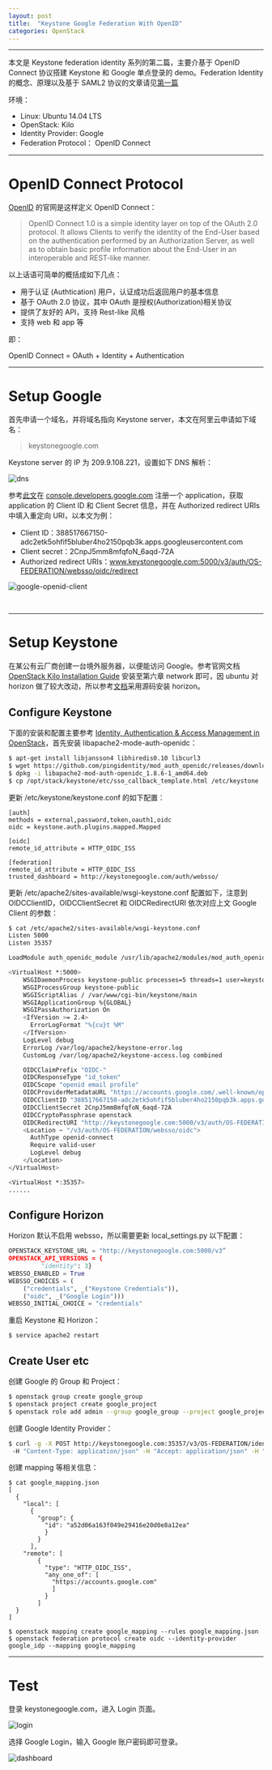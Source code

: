 ```yaml
---
layout: post
title:  "Keystone Google Federation With OpenID"
categories: OpenStack
---
```


---------------

本文是 Keystone federation identity 系列的第二篇，主要介基于 OpenID Connect 协议搭建 Keystone 和 Google 单点登录的 demo。Federation Identity 的概念、原理以及基于 SAML2 协议的文章请见[第一篇](http://wsfdl.com/openstack/2016/01/14/Keystone-Federation-Identity-with-SAML2.html)

环境：

- Linux: Ubuntu 14.04 LTS
- OpenStack: Kilo
- Identity Provider: Google
- Federation Protocol： OpenID Connect

-------

# OpenID Connect Protocol

[OpenID](http://openid.net/connect/) 的官网是这样定义 OpenID Connect：

> OpenID Connect 1.0 is a simple identity layer on top of the OAuth 2.0 protocol. It allows Clients to verify the identity of the End-User based on the authentication performed by an Authorization Server, as well as to obtain basic profile information about the End-User in an interoperable and REST-like manner.

以上话语可简单的概括成如下几点：

- 用于认证 (Authtication) 用户，认证成功后返回用户的基本信息
- 基于 OAuth 2.0 协议，其中 OAuth 是授权(Authorization)相关协议
- 提供了友好的 API，支持 Rest-like 风格
- 支持 web 和 app 等

即：

OpenID Connect = OAuth + Identity + Authentication 

-------

# Setup Google

首先申请一个域名，并将域名指向 Keystone server，本文在阿里云申请如下域名：

> keystonegoogle.com

Keystone server 的 IP 为 209.9.108.221，设置如下 DNS 解析：

![dns](http://7xp2eu.com1.z0.glb.clouddn.com/keystonegoogledns.png?imageView2/1/w/360/h/80/q/100)

参考[此文](https://www.youtube.com/watch?v=Rfxy0FKOfgw)在 [console.developers.google.com](https://console.developers.google.com/) 注册一个 application，获取 application 的 Client ID 和 Client Secret 信息，并在 Authorized redirect URIs 中填入重定向 URI，以本文为例：

- Client ID：388517667150-adc2etk5ohfif5bluber4ho2150pqb3k.apps.googleusercontent.com
- Client secret：2CnpJ5mm8mfqfoN_6aqd-72A
- Authorized redirect URIs：www.keystonegoogle.com:5000/v3/auth/OS-FEDERATION/websso/oidc/redirect

![google-openid-client](http://7xp2eu.com1.z0.glb.clouddn.com/googleclientsetup.png)

&nbsp;&nbsp;&nbsp;&nbsp;&nbsp;&nbsp;
&nbsp;&nbsp;&nbsp;&nbsp;&nbsp;&nbsp;

-------

# Setup Keystone

在某公有云厂商创建一台境外服务器，以便能访问 Google。参考官网文档 [OpenStack Kilo Installation Guide](http://docs.openstack.org/kilo/install-guide/install/apt/content/) 安装至第六章 network 即可，因 ubuntu 对 horizon 做了较大改动，所以参考[文档](http://docs.openstack.org/developer/horizon/topics/install.html)采用源码安装 horizon。

## Configure Keystone

下面的安装和配置主要参考 [Identity, Authentication & Access Management in OpenStack](http://shop.oreilly.com/product/0636920045960.do)，首先安装 libapache2-mode-auth-openidc：

~~~ bash
$ apt-get install libjansson4 libhiredis0.10 libcurl3
$ wget https://github.com/pingidentity/mod_auth_openidc/releases/download/v1.8.6/libapache2-mod-auth-openidc_1.8.6-1_amd64.deb
$ dpkg -i libapache2-mod-auth-openidc_1.8.6-1_amd64.deb
$ cp /opt/stack/keystone/etc/sso_callback_template.html /etc/keystone
~~~

更新 /etc/keystone/keystone.conf 的如下配置：

~~~
[auth]
methods = external,password,token,oauth1,oidc
oidc = keystone.auth.plugins.mapped.Mapped

[oidc]
remote_id_attribute = HTTP_OIDC_ISS

[federation]
remote_id_attribute = HTTP_OIDC_ISS
trusted_dashboard = http://keystonegoogle.com/auth/websso/
~~~

更新 /etc/apache2/sites-available/wsgi-keystone.conf 配置如下，注意到 OIDCClientID，OIDCClientSecret 和 OIDCRedirectURI 依次对应上文 Google Client 的参数：

~~~ bash
$ cat /etc/apache2/sites-available/wsgi-keystone.conf
Listen 5000
Listen 35357

LoadModule auth_openidc_module /usr/lib/apache2/modules/mod_auth_openidc.so

<VirtualHost *:5000>
    WSGIDaemonProcess keystone-public processes=5 threads=1 user=keystone display-name=%{GROUP}
    WSGIProcessGroup keystone-public
    WSGIScriptAlias / /var/www/cgi-bin/keystone/main
    WSGIApplicationGroup %{GLOBAL}
    WSGIPassAuthorization On
    <IfVersion >= 2.4>
      ErrorLogFormat "%{cu}t %M"
    </IfVersion>
    LogLevel debug
    ErrorLog /var/log/apache2/keystone-error.log
    CustomLog /var/log/apache2/keystone-access.log combined

    OIDCClaimPrefix "OIDC-"
    OIDCResponseType "id_token"
    OIDCScope "openid email profile"
    OIDCProviderMetadataURL "https://accounts.google.com/.well-known/openid-configuration"
    OIDCClientID "388517667150-adc2etk5ohfif5bluber4ho2150pqb3k.apps.googleusercontent.com"
    OIDCClientSecret 2CnpJ5mm8mfqfoN_6aqd-72A
    OIDCCryptoPassphrase openstack
    OIDCRedirectURI "http://keystonegoogle.com:5000/v3/auth/OS-FEDERATION/websso/oidc/redirect"
    <Location ~ "/v3/auth/OS-FEDERATION/websso/oidc">
      AuthType openid-connect
      Require valid-user
      LogLevel debug
    </Location>
</VirtualHost>

<VirtualHost *:35357>
......
~~~

## Configure Horizon

Horizon 默认不启用 websso，所以需要更新 local_settings.py 以下配置：

~~~ python
OPENSTACK_KEYSTONE_URL = "http://keystonegoogle.com:5000/v3”
OPENSTACK_API_VERSIONS = {
         "identity": 3}
WEBSSO_ENABLED = True
WEBSSO_CHOICES = (
    ("credentials", _("Keystone Credentials")),
    ("oidc", _("Google Login")))
WEBSSO_INITIAL_CHOICE = "credentials"
~~~ 

重启 Keystone 和 Horizon：

~~~ bash
$ service apache2 restart
~~~

## Create User etc

创建 Google 的 Group 和 Project：

~~~ bash
$ openstack group create google_group
$ openstack project create google_project
$ openstack role add admin --group google_group --project google_project
~~~

创建 Google Identity Provider：

~~~ bash
$ curl -g -X POST http://keystonegoogle.com:35357/v3/OS-FEDERATION/identity_providers/google_idp
 -H "Content-Type: application/json" -H "Accept: application/json" -H "X-Auth-Token: $token" -d '{"identity_provider": {"enabled": true, "description": null, "remote_ids": ["https://accounts.google.com"]}}'
~~~

创建 mapping 等相关信息：

~~~ shell
$ cat google_mapping.json
[
  {
    "local": [
      {
        "group": {
          "id": "a52d06a163f049e29416e20d0e8a12ea"
          }
        }
      ],
    "remote": [
        {
          "type": "HTTP_OIDC_ISS",
          "any_one_of": [
            "https://accounts.google.com"
            ]
          }
        ]
  }
]

$ openstack mapping create google_mapping --rules google_mapping.json
$ openstack federation protocol create oidc --identity-provider google_idp --mapping google_mapping
~~~

----------

# Test

登录 keystonegoogle.com，进入 Login 页面。

![login](http://7xp2eu.com1.z0.glb.clouddn.com/Login.png)

选择 Google Login，输入 Google 账户密码即可登录。

![dashboard](http://7xp2eu.com1.z0.glb.clouddn.com/keystonegooglegoogleinstance.png)
